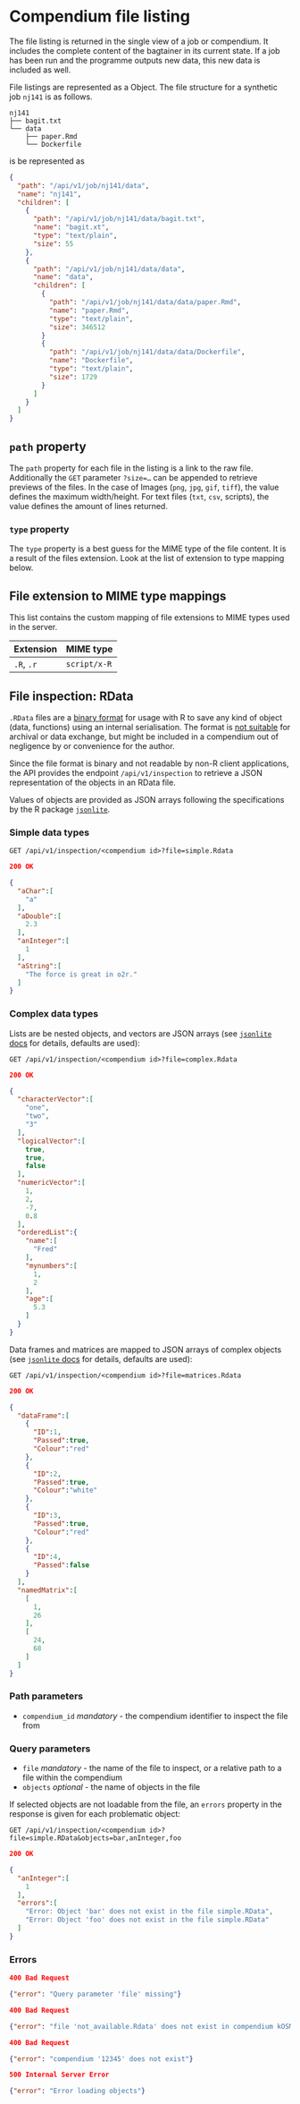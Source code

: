 # Compendium file listing

The file listing is returned in the single view of a job or compendium. It includes the complete content of the bagtainer in its current state.
If a job has been run and the programme outputs new data, this new data is included as well.

File listings are represented as a Object. The file structure for a synthetic job `nj141` is as follows.

```text
nj141
├── bagit.txt
└── data
    ├── paper.Rmd
    └── Dockerfile
```

is be represented as

```json
{
  "path": "/api/v1/job/nj141/data",
  "name": "nj141",
  "children": [
    {
      "path": "/api/v1/job/nj141/data/bagit.txt",
      "name": "bagit.xt",
      "type": "text/plain",
      "size": 55
    },
    {
      "path": "/api/v1/job/nj141/data/data",
      "name": "data",
      "children": [
        {
          "path": "/api/v1/job/nj141/data/data/paper.Rmd",
          "name": "paper.Rmd",
          "type": "text/plain",
          "size": 346512
        }
        {
          "path": "/api/v1/job/nj141/data/data/Dockerfile",
          "name": "Dockerfile",
          "type": "text/plain",
          "size": 1729
        }
      ]
    }
  ]
}
```

## `path` property

The `path` property for each file in the listing is a link to the raw file. Additionally the `GET` parameter `?size=…` can be appended to retrieve previews of the files. In the case of Images (`png`, `jpg`, `gif`, `tiff`), the value defines the maximum width/height. For text files (`txt`, `csv`, scripts), the value defines the amount of lines returned.

### `type` property

The `type` property is a best guess for the MIME type of the file content. It is a result of the files extension. Look at the list of extension to type mapping below.

## File extension to MIME type mappings

This list contains the custom mapping of file extensions to MIME types used in the server.

| Extension        | MIME type          |
|------------------|--------------------|
| `.R`, `.r`       | `script/x-R`       |

## File inspection: RData

`.RData` files are a [binary format](https://stat.ethz.ch/R-manual/R-devel/library/base/html/save.html) for usage with R to save any kind of object (data, functions) using an internal serialisation.
The format is [not suitable](https://www.loc.gov/preservation/digital/formats/fdd/fdd000470.shtml) for archival or data exchange, but might be included in a compendium out of negligence by or convenience for the author.

Since the file format is binary and not readable by non-R client applications, the API provides the endpoint `/api/v1/inspection` to retrieve a JSON representation of the objects in an RData file.

Values of objects are provided as JSON arrays following the specifications by the R package [`jsonlite`](https://cran.r-project.org/package=jsonlite).

### Simple data types

`GET /api/v1/inspection/<compendium id>?file=simple.Rdata`

```json
200 OK

{  
  "aChar":[  
    "a"
  ],
  "aDouble":[  
    2.3
  ],
  "anInteger":[  
    1
  ],
  "aString":[  
    "The force is great in o2r."
  ]
}
```

### Complex data types

Lists are be nested objects, and vectors are JSON arrays (see [`jsonlite` docs](https://rdrr.io/cran/jsonlite/man/fromJSON.html) for details, defaults are used):

`GET /api/v1/inspection/<compendium id>?file=complex.Rdata`

```json
200 OK

{  
  "characterVector":[  
    "one",
    "two",
    "3"
  ],
  "logicalVector":[  
    true,
    true,
    false
  ],
  "numericVector":[  
    1,
    2,
    -7,
    0.8
  ],
  "orderedList":{  
    "name":[  
      "Fred"
    ],
    "mynumbers":[  
      1,
      2
    ],
    "age":[  
      5.3
    ]
  }
}
```

Data frames and matrices are mapped to JSON arrays of complex objects (see [`jsonlite` docs](https://rdrr.io/cran/jsonlite/man/fromJSON.html) for details, defaults are used):

`GET /api/v1/inspection/<compendium id>?file=matrices.Rdata`

```json
200 OK

{  
  "dataFrame":[  
    {  
      "ID":1,
      "Passed":true,
      "Colour":"red"
    },
    {  
      "ID":2,
      "Passed":true,
      "Colour":"white"
    },
    {  
      "ID":3,
      "Passed":true,
      "Colour":"red"
    },
    {  
      "ID":4,
      "Passed":false
    }
  ],
  "namedMatrix":[  
    [  
      1,
      26
    ],
    [  
      24,
      68
    ]
  ]
}
```

### Path parameters

- `compendium_id` _mandatory_ - the compendium identifier to inspect the file from

### Query parameters

- `file` _mandatory_ - the name of the file to inspect, or a relative path to a file within the compendium
- `objects` _optional_ - the name of objects in the file

If selected objects are not loadable from the file, an `errors` property in the response is given for each problematic object:

`GET /api/v1/inspection/<compendium id>?file=simple.RData&objects=bar,anInteger,foo`

```json
200 OK

{  
  "anInteger":[  
    1
  ],
  "errors":[  
    "Error: Object 'bar' does not exist in the file simple.RData",
    "Error: Object 'foo' does not exist in the file simple.RData"
  ]
}
```

### Errors

```json
400 Bad Request

{"error": "Query parameter 'file' missing"}
```

```json
400 Bad Request

{"error": "file 'not_available.Rdata' does not exist in compendium kOSMO"}
```

```json
400 Bad Request

{"error": "compendium '12345' does not exist"}
```

```json
500 Internal Server Error

{"error": "Error loading objects"}
```
